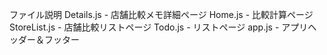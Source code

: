 ファイル説明
Details.js - 店舗比較メモ詳細ページ
Home.js - 比較計算ページ
StoreList.js - 店舗比較リストページ
Todo.js - リストページ
app.js - アプリヘッダー＆フッター
